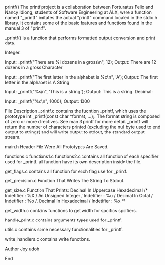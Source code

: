 printf()
The printf project is a collaboration between Fortunatus Felix and Nancy Idiong, students of Software Engineering at ALX, were a function named "_printf" imitates the actual "printf" command located in the stdio.h library. It contains some of the basic features and functions found in the manual 3 of "printf".

_printf() is a function that performs formatted output conversion and print data.

Integer.

Input: _printf("There are %i dozens in a gross\n", 12); Output: There are 12 dozens in a gross Character

Input: _printf("The first letter in the alphabet is %c\n", 'A'); Output: The first letter in the alphabet is A String

Input: _printf("%s\n", 'This is a string.'); Output: This is a string. Decimal:

Input: _printf("%d\n", 1000); Output: 1000

File Description
_printf.c
contains the fucntion _printf, which uses the prototype int _printf(const char *format, ...);. The format string is composed of zero or more directives. See man 3 printf for more detail. _printf will return the number of characters printed (excluding the null byte used to end output to strings) and will write output to stdout, the standard output stream.

main.h
Header File Were All Prototypes Are Saved.

functions.c functions1.c functions2.c
contains all function of each specifier used for _printf. all function have its own description inside the file.

get_flags.c
contains all function for each flag use for _printf.

get_precision.c
Function That Writes The String To Stdout.

get_size.c
Function That Prints: Decimal In Uppercase Hexadecimal /* Indetifier : %X / An Unsigned Integer / Indetifier : %u / Decimal In Octal / Indetifier : %o /. Decimal In Hexadecimal / Indetifier : %x */

get_width.c
contains functions to get width for spcifics spcifiers.

handle_print.c
contains arguments types used for _printf.

utils.c
contains some necessary functionalities for _printf.

write_handlers.c
contains write functions.

Author
Joy udoh

End